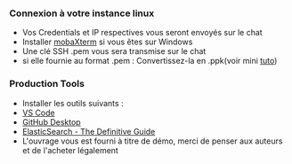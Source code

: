 ### Connexion à votre instance linux

- Vos Credentials et IP respectives vous seront envoyés sur le chat
- Installer [mobaXterm](https://download.mobatek.net/2022020030522248/MobaXterm_Portable_v20.2.zip) si vous êtes sur Windows
- Une clé SSH .pem vous sera transmise sur le chat
- si elle fournie au format .pem : 
	Convertissez-la en .ppk(voir mini [tuto](https://download.mobatek.net/2022020030522248/MobaXterm_Portable_v20.2.zip))
	
### Production Tools

- Installer les outils suivants : 
- [VS Code](https://code.visualstudio.com/download)
- [GitHub Desktop](https://help.github.com/en/desktop/getting-started-with-github-desktop/installing-github-desktop)
- [ElasticSearch - The Definitive Guide ](https://drive.google.com/open?id=1dtJhgRiVfaTrqpDqi4MA4HRK5K2iWSr6)
- L'ouvrage vous est fourni à titre de démo, merci de penser aux auteurs et de l'acheter légalement
